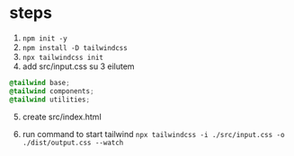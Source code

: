 # steps

1. `npm init -y`
2. `npm install -D tailwindcss`
3. `npx tailwindcss init`
4. add src/input.css su 3 eilutem

```css
@tailwind base;
@tailwind components;
@tailwind utilities;
```

5. create src/index.html

6. run command to start tailwind `npx tailwindcss -i ./src/input.css -o ./dist/output.css --watch`

